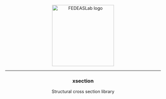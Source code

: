 
<p align="center">
  <a href="https://gallery.stairlab.io/">
    <img src="https://veux.io/_static/images/content_images/fedeas.png" alt="FEDEASLab logo" width="200" >
  </a>
</p>

<hr>

<h3 align="center">xsection</h3>


<p align="center">
  Structural cross section library
  <br>
  <!-- <a href="https://gallery.stairlab.io/"><strong>Explore the STAIRLab gallery »</strong></a> -->
</p>



